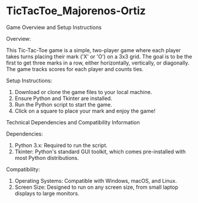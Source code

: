 # TicTacToe_Majorenos-Ortiz

Game Overview and Setup Instructions

Overview:

This Tic-Tac-Toe game is a simple, two-player game where each player takes turns placing their mark ('X' or 'O') on a 3x3 grid. The goal is to be the first to get three marks in a row, either horizontally, vertically, or diagonally. The game tracks scores for each player and counts ties.

Setup Instructions:

1. Download or clone the game files to your local machine.
2. Ensure Python and Tkinter are installed.
3. Run the Python script to start the game.
4. Click on a square to place your mark and enjoy the game!

Technical Dependencies and Compatibility Information

Dependencies:

1. Python 3.x: Required to run the script.
2. Tkinter: Python's standard GUI toolkit, which comes pre-installed with most Python distributions.

Compatibility:

1. Operating Systems: Compatible with Windows, macOS, and Linux.
2. Screen Size: Designed to run on any screen size, from small laptop displays to large monitors.
